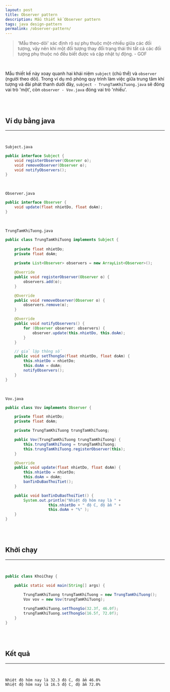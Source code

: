```yaml
---
layout: post
title: Observer pattern
description: Mẫu thiết kế Observer pattern
tags: java design-pattern
permalink: /observer-pattern/
---
```


> 'Mẫu theo-dõi' xác định rõ sự phụ thuộc một-nhiều giữa các đối tượng, vậy nên khi một đối tượng thay đổi trạng thái thì tất cả các đối tượng phụ thuộc nó đều biết được và cập nhật tự động. - GOF

<br/>

Mẫu thiết kế này xoay quanh hai khái niệm `subject` (chủ thể) và `observer` (người theo dõi). Trong ví dụ mô phỏng quy trình làm việc giữa trung tâm khí tượng và đài phát thanh dưới đây, `subject - TrungTamKhiTuong.java` sẽ đóng vai trò 'một', còn `observer - Vov.java` đóng vai trò 'nhiều'.

<br/><br/>

## Ví dụ bằng java

<hr>

<br/>

`Subject.java`

```java
public interface Subject {
    void registerObserver(Observer o);
    void removeObserver(Observer o);
    void notifyObservers();
}
```

<br/>

`Observer.java`

```java
public interface Observer {
    void update(float nhietDo, float doAm);
}
```

<br/>

`TrungTamKhiTuong.java`

```java
public class TrungTamKhiTuong implements Subject {
    
    private float nhietDo;
    private float doAm;
    
    private List<Observer> observers = new ArrayList<Observer>();

    @Override
    public void registerObserver(Observer o) {
        observers.add(o);
    }

    @Override
    public void removeObserver(Observer o) {
        observers.remove(o);
    }

    @Override
    public void notifyObservers() {
        for (Observer observer: observers) {
            observer.update(this.nhietDo, this.doAm);
        }
    }

    // giả lập thông số
    public void setThongSo(float nhietDo, float doAm) {
        this.nhietDo = nhietDo;
        this.doAm = doAm;
        notifyObservers();
    }
}
```

<br/>

`Vov.java`

```java
public class Vov implements Observer {

    private float nhietDo;
    private float doAm;

    private TrungTamKhiTuong trungTamKhiTuong;

    public Vov(TrungTamKhiTuong trungTamKhiTuong) {
        this.trungTamKhiTuong = trungTamKhiTuong;
        this.trungTamKhiTuong.registerObserver(this);
    }

    @Override
    public void update(float nhietDo, float doAm) {
        this.nhietDo = nhietDo;
        this.doAm = doAm;
        banTinDuBaoThoiTiet();
    }

    public void banTinDuBaoThoiTiet() {
        System.out.println("Nhiệt độ hôm nay là " +
                   this.nhietDo + " độ C, độ ẩm " + 
                   this.doAm + "%" );
    }
}

```

<br/><br/>

## Khởi chạy

<hr>
<br/>

```java
public class KhoiChay {

    public static void main(String[] args) {

        TrungTamKhiTuong trungTamKhiTuong = new TrungTamKhiTuong();
        Vov vov = new Vov(trungTamKhiTuong);
        
        trungTamKhiTuong.setThongSo(32.3f, 46.0f);
        trungTamKhiTuong.setThongSo(16.5f, 72.0f);
    }
}
```

<br/><br/>

## Kết quả

<hr>
<br/>

```
Nhiệt độ hôm nay là 32.3 độ C, độ ẩm 46.0%
Nhiệt độ hôm nay là 16.5 độ C, độ ẩm 72.0%
```



